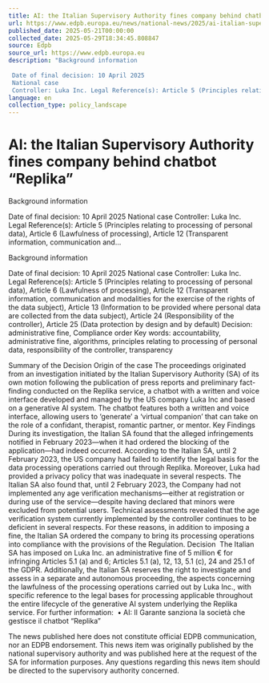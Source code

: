 ```yaml
---
title: AI: the Italian Supervisory Authority fines company behind chatbot “Replika”
url: https://www.edpb.europa.eu/news/national-news/2025/ai-italian-supervisory-authority-fines-company-behind-chatbot-replika_en
published_date: 2025-05-21T00:00:00
collected_date: 2025-05-29T18:34:45.808847
source: Edpb
source_url: https://www.edpb.europa.eu
description: "Background information 
 
 Date of final decision: 10 April 2025 
 National case 
 Controller: Luka Inc. Legal Reference(s): Article 5 (Principles relating to processing of personal data), Article 6 (Lawfulness of processing), Article 12 (Transparent information, communication and..."
language: en
collection_type: policy_landscape
---
```


# AI: the Italian Supervisory Authority fines company behind chatbot “Replika”

Background information 
 
 Date of final decision: 10 April 2025 
 National case 
 Controller: Luka Inc. Legal Reference(s): Article 5 (Principles relating to processing of personal data), Article 6 (Lawfulness of processing), Article 12 (Transparent information, communication and...

Background information 
 
 Date of final decision: 10 April 2025 
 National case 
 Controller: Luka Inc. Legal Reference(s): Article 5 (Principles relating to processing of personal data), Article 6 (Lawfulness of processing), Article 12 (Transparent information, communication and modalities for the exercise of the rights of the data subject), Article 13 (Information to be provided where personal data are collected from the data subject), Article 24 (Responsibility of the controller), Article 25 (Data protection by design and by default) 
 Decision: administrative fine, Compliance order 
 Key words: accountability, administrative fine, algorithms, principles relating to processing of personal data, responsibility of the controller, transparency  
 
 Summary of the Decision 
 Origin of the case 
 The proceedings originated from an investigation initiated by the Italian Supervisory Authority (SA) of its own motion following the publication of press reports and preliminary fact-finding conducted on the Replika service, a chatbot with a written and voice interface developed and managed by the US company Luka Inc and based on a generative AI system. The chatbot features both a written and voice interface, allowing users to ‘generate’ a ‘virtual companion’ that can take on the role of a confidant, therapist, romantic partner, or mentor. 
 Key Findings  
 During its investigation, the Italian SA found that the alleged infringements notified in February 2023—when it had ordered the blocking of the application—had indeed occurred. According to the Italian SA, until 2 February 2023, the US company had failed to identify the legal basis for the data processing operations carried out through Replika. Moreover, Luka had provided a privacy policy that was inadequate in several respects. The Italian SA also found that, until 2 February 2023, the Company had not implemented any age verification mechanisms—either at registration or during use of the service—despite having declared that minors were excluded from potential users. 
 Technical assessments revealed that the age verification system currently implemented by the controller continues to be deficient in several respects. 
 For these reasons, in addition to imposing a fine, the Italian SA ordered the company to bring its processing operations into compliance with the provisions of the Regulation. 
 Decision  
 The Italian SA has imposed on Luka Inc. an administrative fine of 5 million € for infringing Articles 5.1 (a) and 6; Articles 5.1 (a), 12, 13, 5.1 (c), 24 and 25.1 of the GDPR. 
 Additionally, the Italian SA reserves the right to investigate and assess in a separate and autonomous proceeding, the aspects concerning the lawfulness of the processing operations carried out by Luka Inc., with specific reference to the legal bases for processing applicable throughout the entire lifecycle of the generative AI system underlying the Replika service. 
 For further information:  • AI: Il Garante sanziona la società che gestisce il chatbot “Replika”    
 
 The news published here does not constitute official EDPB communication, nor an EDPB endorsement. This news item was originally published by the national supervisory authority and was published here at the request of the SA for information purposes. Any questions regarding this news item should be directed to the supervisory authority concerned.